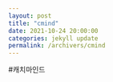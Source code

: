 ```yaml
---
layout: post
title: "cmind"
date: 2021-10-24 20:00:00
categories: jekyll update
permalink: /archivers/cmind
---
```


#캐치마인드
